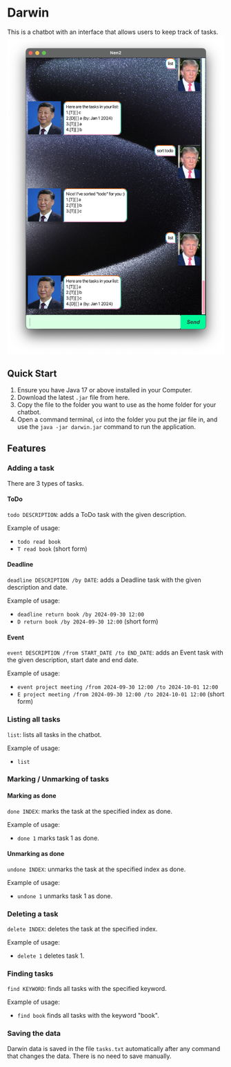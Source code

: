 # Darwin

This is a chatbot with an interface that allows users to keep track of tasks.
![Ui](Ui.png)

## Quick Start

1. Ensure you have Java 17 or above installed in your Computer.
2. Download the latest `.jar` file from here.
3. Copy the file to the folder you want to use as the home folder for your chatbot.
4. Open a command terminal, `cd` into the folder you put the jar file in, and use the `java -jar darwin.jar` command to run the application.

## Features
### Adding a task
There are 3 types of tasks.
#### ToDo
`todo DESCRIPTION`: adds a ToDo task with the given description.

Example of usage:
- `todo read book`
- `T read book` (short form)

#### Deadline
`deadline DESCRIPTION /by DATE`: adds a Deadline task with the given description and date.

Example of usage:
- `deadline return book /by 2024-09-30 12:00`
- `D return book /by 2024-09-30 12:00` (short form)

#### Event
`event DESCRIPTION /from START_DATE /to END_DATE`: adds an Event task with the given description, start date and end date.

Example of usage:
- `event project meeting /from 2024-09-30 12:00 /to 2024-10-01 12:00`
- `E project meeting /from 2024-09-30 12:00 /to 2024-10-01 12:00` (short form)

### Listing all tasks
`list`: lists all tasks in the chatbot.

Example of usage:
- `list`

### Marking / Unmarking of tasks
#### Marking as done
`done INDEX`: marks the task at the specified index as done.

Example of usage:
- `done 1` marks task 1 as done.

#### Unmarking as done
`undone INDEX`: unmarks the task at the specified index as done.

Example of usage:
- `undone 1` unmarks task 1 as done.

### Deleting a task
`delete INDEX`: deletes the task at the specified index.

Example of usage:
- `delete 1` deletes task 1.

### Finding tasks
`find KEYWORD`: finds all tasks with the specified keyword.

Example of usage:
- `find book` finds all tasks with the keyword "book".

### Saving the data
Darwin data is saved in the file `tasks.txt` automatically after any command that changes the data. There is no need to save manually.